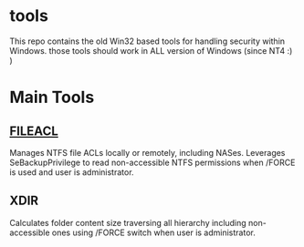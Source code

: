 # tools
This repo contains the old Win32 based tools for handling security within Windows.
those tools should work in ALL version of Windows (since NT4 :) )

# Main Tools
## [FILEACL](./fileacl/FILEACL.md)
Manages NTFS file ACLs locally or remotely, including  NASes. Leverages SeBackupPrivilege to read non-accessible NTFS permissions when /FORCE is used and user is administrator.

## XDIR
Calculates folder content size traversing all hierarchy including non-accessible ones using /FORCE switch when user is administrator.

